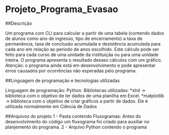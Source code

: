 # Projeto_Programa_Evasao

##Descrição

Um programa com CLI para calcular a partir de uma tabela (contendo dados de alunos como ano de ingresso, tipo de encerramento) a taxa de permanência, taxa de conclusão acumulada e desistência acumulada para cada ano em relação ao período de anos escolhido.
Este cálculo pode ser feito para cada curso de uma unidade da instituiçãa ou para uma unidade inteira.
O programa apresenta o resultado desses cálculos com um gráfico.
Atenção: o programa ainda está em desenvolvimento e pode apresentar erros causados por ocorrências não esperadas pelo programa.

##Linguagem de programação e tecnologias utilizadas

Linguagem de programação: Python.
Bibliotecas utilizadas:
*xlrd -> biblioteca com o objetivo de ler dados de uma planilha em Excel.
*matplotlib -> biblioteca com o objetivo de criar gráficos a partir de dados. Ele é utilizada normalmente em Ciência de Dados

##Arquivos do projeto
1 - Pasta contendo Fluxogramas: Antes do desenvolvimento do código  um fluxograma foi criado para auxiliar no planjemento do programa.
2 - Arquivo Python contendo o programa
